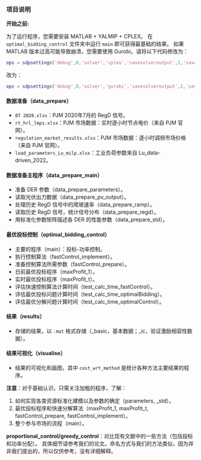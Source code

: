 ### 项目说明

**开始之前:**

为了运行程序，您需要安装 MATLAB + YALMIP + CPLEX。
在 `optimal_bidding_control` 文件夹中运行 `main` 即可获得最基础的结果。
如果 MATLAB 版本过高可能导致崩溃，您需要使用 Gurobi。请将以下代码修改为：
```matlab
ops = sdpsettings('debug',0,'solver','cplex','savesolveroutput',1,'savesolverinput',1);
```
改为：
```matlab
ops = sdpsettings('debug',0,'solver','gurobi','savesolveroutput',1,'savesolverinput',1);
```

#### 数据准备（data_prepare）
- `07 2020.xlsx`：PJM 2020年7月的 RegD 信号。
- `rt_hrl_lmps.xlsx`：PJM 市场数据：实时逐小时节点电价（来自 PJM 官网）。
- `regulation_market_results.xlsx`：PJM 市场数据：逐小时调频市场价格（来自 PJM 官网）。
- `load_parameters_Lu_milp.xlsx`：工业负荷参数来自 Lu_data-driven_2022。

#### 数据准备主程序（data_prepare_main）
- 准备 DER 参数（data_prepare_parameters）。
- 读取光伏出力数据（data_prepare_pv_output）。
- 处理历史 RegD 信号中的爬坡速率（data_prepare_ramp）。
- 读取历史 RegD 信号，统计信号分布（data_prepare_regd）。
- 用标准化参数矩阵描述各 DER 的性能参数（data_prepare_std）。

#### 最优投标控制（optimal_bidding_control）
- 主要的程序（main）：投标-功率控制。
- 执行控制算法（fastControl_implement）。
- 准备控制算法所需参数（fastControl_prepare）。
- 日前最优投标程序（maxProfit_1）。
- 实时最优投标程序（maxProfit_t）。
- 评估快速控制算法计算时间（test_calc_time_fastControl）。
- 评估最优投标问题计算时间（test_calc_time_optimalBidding）。
- 评估最优分解问题计算时间（test_calc_time_optimalControl）。

#### 结果（results）
- 存储的结果，以 `.mat` 格式存储（_basic，基本数据；_ic，验证激励相容性数据）。

#### 结果可视化（visualise）
- 结果的可视化和画图，其中 `cost_wrt_method` 是统计各种方法主要结果的程序。

**注意**：对于基础认识，只需关注加粗的程序，了解：
1. 如何实现各类资源标准化建模以及参数的确定（parameters, _std）。
2. 最优投标程序和快速分解算法（maxProfit_1, maxProfit_t, fastControl_prepare, fastControl_implement）。
3. 整个参与市场的流程（main）。

**proportional_control/greedy_control**：对比现有文献中的一些方法（包括投标和功率分配）。
具体细节请参考我们的论文。命名方式与我们的方法类似，因为并非我们提出的，所以仅供参考，没有详细解释。
